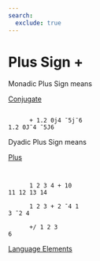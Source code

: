 ```yaml
---
search:
  exclude: true
---
```






<h1 class="heading"><span class="name">Plus Sign</span> <span class="command">+</span></h1>


Monadic Plus Sign means


[Conjugate](../primitive-functions/conjugate.md)
```apl

      + 1.2 0j4 ¯5j¯6
1.2 0J¯4 ¯5J6

```

Dyadic Plus Sign means


[Plus](../primitive-functions/add.md)
```apl


      1 2 3 4 + 10
11 12 13 14

      1 2 3 + 2 ¯4 1
3 ¯2 4

      +/ 1 2 3
6

```


[Language Elements](./language-elements.md)


